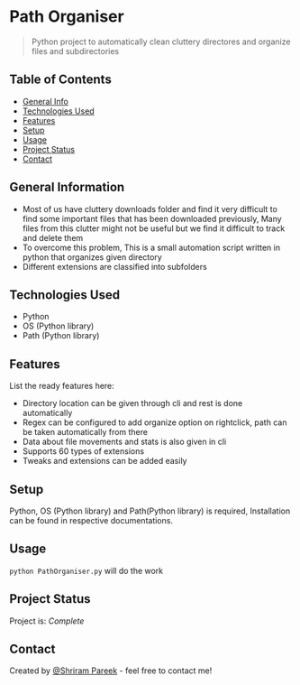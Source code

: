 # Path Organiser
> Python project to automatically clean cluttery directores and organize files and subdirectories

## Table of Contents
* [General Info](#general-information)
* [Technologies Used](#technologies-used)
* [Features](#features)
* [Setup](#setup)
* [Usage](#usage)
* [Project Status](#project-status)
* [Contact](#contact)
<!-- * [License](#license) -->


## General Information
- Most of us have cluttery downloads folder and find it very difficult to find some important files that has been downloaded previously, Many files from this clutter might not be useful but we find it difficult to track and delete them
- To overcome this problem, This is a small automation script written in python that organizes given directory
- Different extensions are classified into subfolders
<!-- You don't have to answer all the questions - just the ones relevant to your project. -->


## Technologies Used
- Python
- OS (Python library)
- Path (Python library)


## Features
List the ready features here:
- Directory location can be given through cli and rest is done automatically
- Regex can be configured to add organize option on rightclick, path can be taken automatically from there
- Data about file movements and stats is also given in cli
- Supports 60 types of extensions
- Tweaks and extensions can be added easily



## Setup
Python, OS (Python library) and Path(Python library) is required, Installation can be found in respective documentations.


## Usage

`python PathOrganiser.py` will do the work

## Project Status
Project is:  _Complete_ 


## Contact
Created by [@Shriram Pareek](https://github.com/Shrirampareek888) - feel free to contact me!


<!-- Optional -->
<!-- ## License -->
<!-- This project is open source and available under the [... License](). -->

<!-- You don't have to include all sections - just the one's relevant to your project -->
